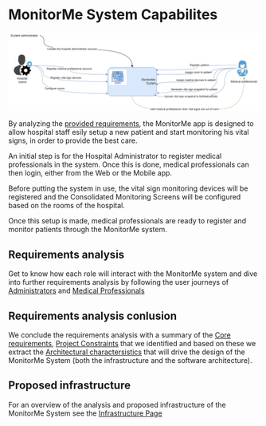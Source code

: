 # MonitorMe System Capabilites

![Capabilities diagram](https://github.com/ArchitectsEvolutionZone/MonitorMe/blob/main/resources/capabilities%20overview%203.png)

By analyzing the [provided requirements](https://github.com/ArchitectsEvolutionZone/MonitorMe/blob/main/1.Requirements/ClientInitialRequirements.md), the MonitorMe app is designed to allow hospital staff esily setup a new patient and start monitoring his vital signs, in order to provide the best care. 

An initial step is for the Hospital Administrator to register medical professionals in the system. Once this is done, medical professionals can then login, either from the Web or the Mobile app. 

Before putting the system in use, the vital sign monitoring devices will be registered and the Consolidated Monitoring Screens will be configured based on the rooms of the hospital. 

Once this setup is made, medical professionals are ready to register and monitor patients through the MonitorMe system.

## Requirements analysis
Get to know how each role will interact with the MonitorMe system and dive into further requirements analysis by following the user journeys of [Administrators](https://github.com/ArchitectsEvolutionZone/MonitorMe/blob/main/1.Requirements/UserJourneys/HospitalAdmin.md) and [Medical Professionals](https://github.com/ArchitectsEvolutionZone/MonitorMe/blob/main/1.Requirements/UserJourneys/MedicalProfessional.md) 

## Requirements analysis conlusion 
We conclude the requirements analysis with a summary of the [Core requirements](https://github.com/ArchitectsEvolutionZone/MonitorMe/blob/main/1.Requirements/Core%20Requirements.md#core-requirements), [Project Constraints](https://github.com/ArchitectsEvolutionZone/MonitorMe/blob/main/1.Requirements/Core%20Requirements.md#project-constraints) that we identified and based on these we extract the [Architectural charactersistics](https://github.com/ArchitectsEvolutionZone/MonitorMe/blob/main/1.Requirements/Core%20Requirements.md#architectural-characteristics) that will drive the design of the MonitorMe System (both the infrastructure and the software architecture).

## Proposed infrastructure 
For an overview of the analysis and proposed infrastructure of the MonitorMe System see the [Infrastructure Page](https://github.com/ArchitectsEvolutionZone/MonitorMe/blob/main/2.ArchitectureVisualization/Infrastructure.md) 
